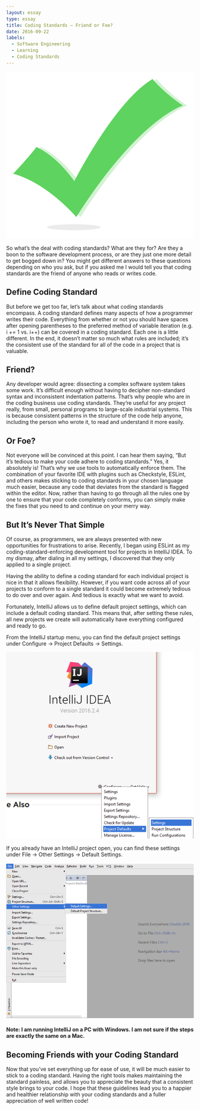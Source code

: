 ```yaml
---
layout: essay
type: essay
title: Coding Standards – Friend or Foe?
date: 2016-09-22
labels:
  - Software Engineering
  - Learning
  - Coding Standards
---
```


<img class="ui tiny left circular floated image" src="../images/checkmark.svg">

So what’s the deal with coding standards? What are they for? Are they a boon to the software development process, or are they just one more detail to get bogged down in? You might get different answers to these questions depending on who you ask, but if you asked me I would tell you that coding standards are the friend of anyone who reads or writes code.

## Define Coding Standard

But before we get too far, let’s talk about what coding standards encompass. A coding standard defines many aspects of how a programmer writes their code. Everything from whether or not you should have spaces after opening parentheses to the preferred method of variable iteration (e.g. i += 1 vs. i++) can be covered in a coding standard. Each one is a little different. In the end, it doesn’t matter so much what rules are included; it’s the consistent use of the standard for all of the code in a project that is valuable.

## Friend?

Any developer would agree: dissecting a complex software system takes some work. It’s difficult enough without having to decipher non-standard syntax and inconsistent indentation patterns. That’s why people who are in the coding business use coding standards. They’re useful for any project really, from small, personal programs to large-scale industrial systems. This is because consistent patterns in the structure of the code help anyone, including the person who wrote it, to read and understand it more easily.

## Or Foe?

Not everyone will be convinced at this point. I can hear them saying, “But it’s tedious to make your code adhere to coding standards.” Yes, it absolutely is! That’s why we use tools to automatically enforce them. The combination of your favorite IDE with plugins such as Checkstyle, ESLint, and others makes sticking to coding standards in your chosen language much easier, because any code that deviates from the standard is flagged within the editor. Now, rather than having to go through all the rules one by one to ensure that your code completely conforms, you can simply make the fixes that you need to and continue on your merry way. 

## But It’s Never That Simple

Of course, as programmers, we are always presented with new opportunities for frustrations to arise. Recently, I began using ESLint as my coding-standard-enforcing development tool for projects in IntelliJ IDEA. To my dismay, after dialing in all my settings, I discovered that they only applied to a single project.

Having the ability to define a coding standard for each individual project is nice in that it allows flexibility. However, if you want code across all of your projects to conform to a single standard it could become extremely tedious to do over and over again. And tedious is exactly what we want to avoid. 

Fortunately, IntelliJ allows us to define default project settings, which can include a default coding standard. This means that, after setting these rules, all new projects we create will automatically have everything configured and ready to go. 

From the IntelliJ startup menu, you can find the default project settings under Configure -> Project Defaults -> Settings.

<img src="../images/IntelliJ_ProjectDefaultSettings_MainMenu.png">

If you already have an IntelliJ project open, you can find these settings under File -> Other Settings -> Default Settings.

<img src="../images/IntelliJ_ProjectDefaultSettings_InProject.png">

#### Note: I am running IntelliJ on a PC with Windows. I am not sure if the steps are exactly the same on a Mac.

## Becoming Friends with your Coding Standard

Now that you’ve set everything up for ease of use, it will be much easier to stick to a coding standard. Having the right tools makes maintaining the standard painless, and allows you to appreciate the beauty that a consistent style brings to your code. I hope that these guidelines lead you to a happier and healthier relationship with your coding standards and a fuller appreciation of well written code!

<br>
